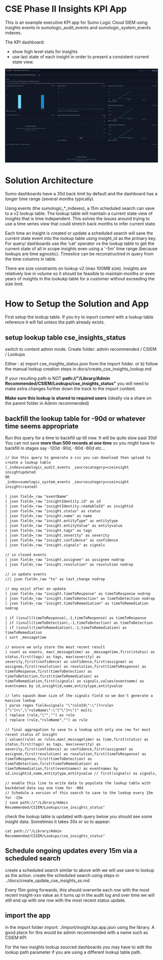 # CSE Phase II Insights KPI App
This is an example executive KPI app for Sumo Logic Cloud SIEM using insights events in sumologic_audit_events and sumologic_system_events indexes.

The KPI dashboard:
- show high level stats for insights
- use last state of each insight in order to present a consistent current state view.

![Alt text](img/dash.exec.view.png)

# Solution Architecture
Sumo dashboards have a 30d back limit by default and the dashboard has a longer time range (several months typically). 

Using events (the sumologic_*_indexes), a 15m scheduled search can save to a v2 lookup table. The lookup table will maintain a current state view of insights that is time independent. This solves the issues around trying to use a time series view that could stretch back months to infer current state.

Each time an insight is created or update a scheduled search will save the current state event into the lookup table using insight_id as the primary key.
For query/ dashboards use the 'cat' operator vs the lookup table to get the current state of all in scope insights even using a '-5m' time range (because lookups are time agnostic). Timeslice can be reconstructred in query from the time columns in table.

There are size constraints on lookup v2 (max 100MB size). Insights are relatively low in volume so it should be feasible to maintain months or even years of insights in the lookukp table for a customer without exceeding the size limit.

# How to Setup the Solution and App
First setup the lookup table. If you try to inport content with a lookup table reference it will fail unless the path already exists.

## setup lookup table cse_insights_status
switch to content admin mode.
Create folder: admin recommended / CSIEM / Lookups

Either :
a) import cse_insights_status.json from the import folder.
or 
b) follow the manual lookup creation steps in docs/create_cse_insights_lookup.md 

If your resulting path is NOT **path://"/Library/Admin Recommended/CSIEM/Lookups/cse_insights_status"** you will need to make extra changes further down the track to the import content.

**Make sure this lookup is shared to required users** (ideally via a share on the parent folder in Admin recommended)

## backfill the lookup table for -90d or whatever time seems appropriate
Run this query for a time to backfill up till now. It will be quite slow past 30d!
You can not save **more than 500 records at one time** so you might have to backfill in stages say -120d -90d, -90d -60d etc...

```
// Use this query to generate a csv you can download then upload to create a lookup table
(_index=sumologic_audit_events _sourcecategory=cseinsight insightupdated
OR
_index=sumologic_system_events _sourcecategory=cseinsight insightcreated)

| json field=_raw "eventName"
| json field=_raw "insightIdentity.id" as id
| json field=_raw "insightIdentity.readableId" as insightid
| json field=_raw "insight.status" as status
| json field=_raw "insight.name" as name
| json field=_raw "insight.entityType" as entitytype
| json field=_raw "insight.entityValue" as entityvalue
| json field=_raw "insight.tags" as tags
| json field=_raw "insight.severity" as severity
| json field=_raw "insight.confidence" as confidence
| json field=_raw "insight.signals" as signals

// in closed events
| json field=_raw "insight.assignee" as assignee nodrop
| json field=_raw "insight.resolution" as resolution nodrop

// in update events 
//| json field=_raw "to" as last_change nodrop

// may exist after an update
| json field=_raw "insight.timeToResponse" as timeToResponse nodrop
| json field=_raw "insight.timeToDetection" as timeToDetection nodrop
| json field=_raw "insight.timeToRemediation" as timeToRemediation nodrop

| if (isnull(timeToResponse),-1,timeToResponse) as timeToResponse
| if (isnull(timeToDetection),-1,timeToDetection) as timeToDetection
| if (isnull(timeToRemediation),-1,timeToRemediation) as timeToRemediation
| sort _messagetime

// ensure we only store the most recent result
| count as events, max(_messagetime) as _messagetime,first(status) as status,first(tags) as tags, max(severity) as severity,first(confidence) as confidence,first(assignee) as assignee,first(resolution) as resolution,first(timeToResponse) as timeToResponse,first(timeToDetection) as timeToDetection,first(timeToRemediation) as timeToRemediation,first(signals) as signals,values(eventname) as eventnames by id,insightid,name,entitytype,entityvalue 

// lets squash down size of the signals field so we don't generate a massive lookup
| parse regex field=signals "\"ruleId\":\"(?<rule>[^\"]+\",\"ruleName\":\"[^\"]+\")" multi
| replace (rule,"\"","") as rule
| replace (rule,"ruleName","") as rule

// final aggregation to save to a lookup with only one row for most recent status of insight
| values(rule) as rules,max(_messagetime) as time,first(status) as status,first(tags) as tags, max(severity) as severity,first(confidence) as confidence,first(assignee) as assignee,first(resolution) as resolution,first(timeToResponse) as timeToResponse,first(timeToDetection) as timeToDetection,first(timeToRemediation) as timeToRemediation,first(eventnames) as eventnames by id,insightid,name,entitytype,entityvalue // first(signals) as signals,

// enable this line to write data to populate the lookup table with backdated data say one time for -90d
// Schedule a version of this search to save to the lookup every 15m for -15m 
| save path://"/Library/Admin Recommended/CSIEM/Lookups/cse_insights_status"
```

check the lookup table is updated with query below you should see some insight data. Sometimes it takes 30s or so to appear:
```
cat path://"/Library/Admin Recommended/CSIEM/Lookups/cse_insights_status"
``` 

## Schedule ongoing updates every 15m via a scheduled search
create a scheduled search similar to above with we will use save to lookup as the action.
create the scheduled search using steps in ../docs/create_update_cse_insights_ss.md

Every 15m going forwards, this should overwrite each row with the most recent insight-xxx value as it turns up in the audit log and over time we will still end up with one row with the most recent status update.

## import the app
in the import folder import: ./import/insight.kpi.app.json using the library. A good place for this would be admin recommended with a name such as CSIEM KPI


For the two insights lookup sourced dashboards you may have to edit the lookup path parameter if you are using a different lookup table path.
